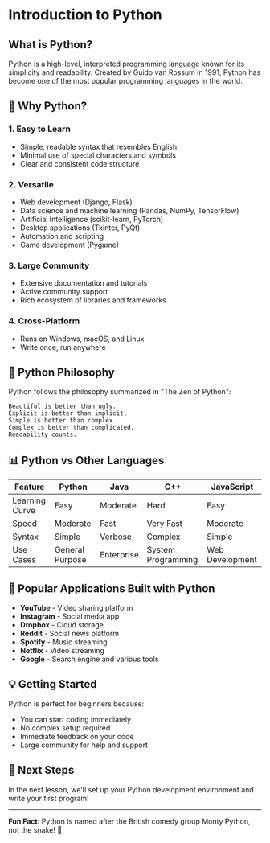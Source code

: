 # Introduction to Python

## What is Python?

Python is a high-level, interpreted programming language known for its simplicity and readability. Created by Guido van Rossum in 1991, Python has become one of the most popular programming languages in the world.

## 🐍 Why Python?

### 1. **Easy to Learn**
- Simple, readable syntax that resembles English
- Minimal use of special characters and symbols
- Clear and consistent code structure

### 2. **Versatile**
- Web development (Django, Flask)
- Data science and machine learning (Pandas, NumPy, TensorFlow)
- Artificial Intelligence (scikit-learn, PyTorch)
- Desktop applications (Tkinter, PyQt)
- Automation and scripting
- Game development (Pygame)

### 3. **Large Community**
- Extensive documentation and tutorials
- Active community support
- Rich ecosystem of libraries and frameworks

### 4. **Cross-Platform**
- Runs on Windows, macOS, and Linux
- Write once, run anywhere

## 🎯 Python Philosophy

Python follows the philosophy summarized in "The Zen of Python":

```
Beautiful is better than ugly.
Explicit is better than implicit.
Simple is better than complex.
Complex is better than complicated.
Readability counts.
```

## 📊 Python vs Other Languages

| Feature | Python | Java | C++ | JavaScript |
|---------|--------|------|-----|------------|
| Learning Curve | Easy | Moderate | Hard | Easy |
| Speed | Moderate | Fast | Very Fast | Moderate |
| Syntax | Simple | Verbose | Complex | Simple |
| Use Cases | General Purpose | Enterprise | System Programming | Web Development |

## 🚀 Popular Applications Built with Python

- **YouTube** - Video sharing platform
- **Instagram** - Social media app
- **Dropbox** - Cloud storage
- **Reddit** - Social news platform
- **Spotify** - Music streaming
- **Netflix** - Video streaming
- **Google** - Search engine and various tools

## 💡 Getting Started

Python is perfect for beginners because:
- You can start coding immediately
- No complex setup required
- Immediate feedback on your code
- Large community for help and support

## 🔗 Next Steps

In the next lesson, we'll set up your Python development environment and write your first program!

---

**Fun Fact**: Python is named after the British comedy group Monty Python, not the snake! 🐍 